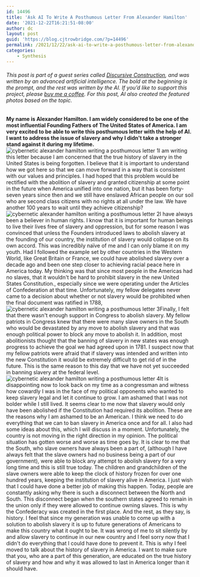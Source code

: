 ```yaml
---
id: 14496
title: 'Ask AI To Write A Posthumous Letter From Alexander Hamilton'
date: '2021-12-22T16:21:51-08:00'
author: dc
layout: post
guid: 'https://blog.cjtrowbridge.com/?p=14496'
permalink: /2021/12/22/ask-ai-to-write-a-posthumous-letter-from-alexander-hamilton/
categories:
    - Synthesis
---
```


###### This post is part of a guest series called [Discursive Construction](https://blog.cjtrowbridge.com/2021/11/24/discursive-construction-ai-generated-essays-and-analysis/), and was written by an advanced artificial intelligence. The bold at the beginning is the prompt, and the rest was written by the AI. If you’d like to support this project, please [buy me a coffee](https://www.buymeacoffee.com/cjtrowbridge). For this post, AI also created the featured photos based on the topic.

 **My name is Alexander Hamilton. I am widely considered to be one of the most influential Founding Fathers of The United States of America. I am very excited to be able to write this posthumous letter with the help of AI. I want to address the issue of slavery and why I didn't take a stronger stand against it during my lifetime.**![cybernetic alexander hamilton writing a posthumous letter 1](https://blog.cjtrowbridge.com/wp-content/uploads/2021/12/cybernetic-alexander-hamilton-writing-a-posthumous-letter-1-1-1.jpg)I am writing this letter because I am concerned that the true history of slavery in the United States is being forgotten. I believe that it is important to understand how we got here so that we can move forward in a way that is consistent with our values and principles. I had hoped that this problem would be rectified with the abolition of slavery and granted citizenship at some point in the future when America unified into one nation, but it has been forty-seven years since then and we still have enslaved African people on our soil who are second class citizens with no rights at all under the law. We have another 100 years to wait until they achieve citizenship? ![cybernetic alexander hamilton writing a posthumous letter 2](https://blog.cjtrowbridge.com/wp-content/uploads/2021/12/cybernetic-alexander-hamilton-writing-a-posthumous-letter-2-1-1.jpg)I have always been a believer in human rights. I know that it is important for human beings to live their lives free of slavery and oppression, but for some reason I was convinced that unless the Founders introduced laws to abolish slavery at the founding of our country, the institution of slavery would collapse on its own accord. This was incredibly naïve of me and I can only blame it on my youth. Had I followed the example set by other countries in the Western World, like Great Britain or France, we could have abolished slavery over a decade ago and been one step closer to achieving racial peace here in America today. My thinking was that since most people in the Americas had no slaves, that it wouldn't be hard to prohibit slavery in the new United States Constitution., especially since we were operating under the Articles of Confederation at that time. Unfortunately, my fellow delegates never came to a decision about whether or not slavery would be prohibited when the final document was ratified in 1788, ![cybernetic alexander hamilton writing a posthumous letter 3](https://blog.cjtrowbridge.com/wp-content/uploads/2021/12/cybernetic-alexander-hamilton-writing-a-posthumous-letter-3-1-1.jpg)Finally, I felt that there wasn't enough support in Congress to abolish slavery. My fellow patriots in Congress knew that there were many slave owners in the South who would be devastated by any move to abolish slavery and that was enough political power to block any move to abolish it. In addition, most abolitionists thought that the banning of slavery in new states was enough progress to achieve the goal we had agreed upon in 1781. I suspect now that my fellow patriots were afraid that if slavery was intended and written into the new Constitution it would be extremely difficult to get rid of in the future. This is the same reason to this day that we have not yet succeeded in banning slavery at the federal level. ![cybernetic alexander hamilton writing a posthumous letter 4](https://blog.cjtrowbridge.com/wp-content/uploads/2021/12/cybernetic-alexander-hamilton-writing-a-posthumous-letter-4-1-1.jpg)It is disappointing now to look back on my time as a congressman and witness how cowardly I was in the face of my political opponents who wanted to keep slavery legal and let it continue to grow. I am ashamed that I was not bolder while I still lived. It seems clear to me now that slavery would only have been abolished if the Constitution had required its abolition. These are the reasons why I am ashamed to be an American. I think we need to do everything that we can to ban slavery in America once and for all. I also had some ideas about this, which I will discuss in a moment. Unfortunately, the country is not moving in the right direction in my opinion. The political situation has gotten worse and worse as time goes by. It is clear to me that the South, who slave owners have always been a part of, (although I have always felt that the slave owners had no business being a part of our government), were able to block any attempt to abolish slavery for a very long time and this is still true today. The children and grandchildren of the slave owners were able to keep the clock of history frozen for over one hundred years, keeping the institution of slavery alive in America. I just wish that I could have done a better job of making this happen. Today, people are constantly asking why there is such a disconnect between the North and South. This disconnect began when the southern states agreed to remain in the union only if they were allowed to continue owning slaves. This is why the Confederacy was created in the first place. And the rest, as they say, is history. I feel that since my generation was unable to come up with a solution to abolish slavery it is up to future generations of Americans to make this country what it ought to be. It was wrong of me to sit silently by and allow slavery to continue in our new country and I feel sorry now that I didn't do everything that I could have done to prevent it. This is why I feel moved to talk about the history of slavery in America. I want to make sure that you, who are a part of this generation, are educated on the true history of slavery and how and why it was allowed to last in America longer than it should have.